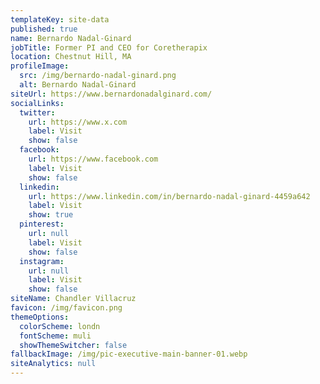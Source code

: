```yaml
---
templateKey: site-data
published: true
name: Bernardo Nadal-Ginard
jobTitle: Former PI and CEO for Coretherapix
location: Chestnut Hill, MA
profileImage:
  src: /img/bernardo-nadal-ginard.png
  alt: Bernardo Nadal-Ginard
siteUrl: https://www.bernardonadalginard.com/
socialLinks:
  twitter:
    url: https://www.x.com
    label: Visit
    show: false
  facebook:
    url: https://www.facebook.com
    label: Visit
    show: false
  linkedin:
    url: https://www.linkedin.com/in/bernardo-nadal-ginard-4459a642
    label: Visit
    show: true
  pinterest:
    url: null
    label: Visit
    show: false
  instagram:
    url: null
    label: Visit
    show: false
siteName: Chandler Villacruz
favicon: /img/favicon.png
themeOptions:
  colorScheme: londn
  fontScheme: muli
  showThemeSwitcher: false
fallbackImage: /img/pic-executive-main-banner-01.webp
siteAnalytics: null
---
```

